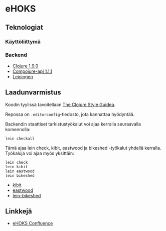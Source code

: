 # eHOKS

## Teknologiat

### Käyttöliittymä

### Backend

+ [Clojure 1.9.0](https://clojure.org/)
+ [Compojure-api 1.1.1](https://github.com/metosin/compojure-api/tree/1.1.x)
+ [Leiningen](https://leiningen.org/)

## Laadunvarmistus

Koodin tyylissä tavoitellaan
[The Clojure Style Guidea](https://github.com/bbatsov/clojure-style-guide).

Repossa on `.editorconfig`-tiedosto, jota kannattaa hyödyntää.

Backendin staattiset tarkistustyökalut voi ajaa kerralla seuraavalla komennolla:

```shell
lein checkall
```

Tämä ajaa lein check, kibit, eastwood ja bikeshed -työkalut yhdellä kerralla.
Työkaluja voi ajaa myös yksittäin:

``` shell
lein check
lein kibit
lein eastwood
lein bikeshed
```

+ [kibit](https://github.com/jonase/kibit)
+ [eastwood](https://github.com/jonase/eastwood)
+ [lein-bikeshed](https://github.com/dakrone/lein-bikeshed)

## Linkkejä

+ [eHOKS Confluence](https://confluence.csc.fi/display/OPHPALV/eHOKS+-+hanke)
